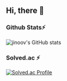 ## Hi, there 👋

### Github Stats⚡️
![jinoov's GitHub stats](https://github-readme-stats.vercel.app/api?username=jinoov&hide=contribs,prs)

### Solved.ac ⚡️

[![Solved.ac Profile](http://mazassumnida.wtf/api/v2/generate_badge?boj=jinho020)](https://solved.ac/jinho020/)

